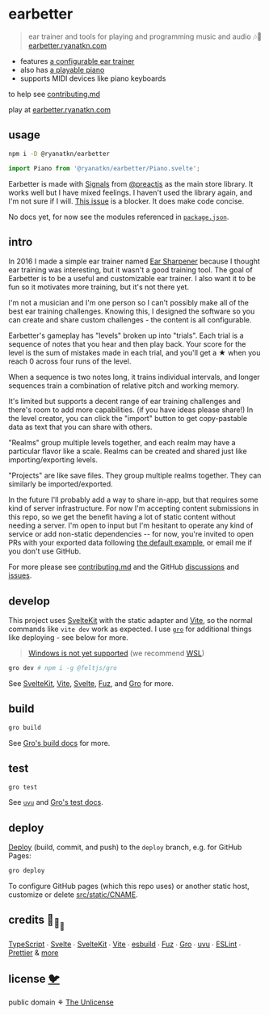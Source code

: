 # earbetter

> ear trainer and tools for playing and programming music and audio 🎶🦜
> [earbetter.ryanatkn.com](https://earbetter.ryanatkn.com/)

- features [a configurable ear trainer](https://earbetter.ryanatkn.com/game)
- also has [a playable piano](https://earbetter.ryanatkn.com/piano)
- supports MIDI devices like piano keyboards

to help see [contributing.md](contributing.md)

play at [earbetter.ryanatkn.com](https://earbetter.ryanatkn.com/)

## usage

```bash
npm i -D @ryanatkn/earbetter
```

```ts
import Piano from '@ryanatkn/earbetter/Piano.svelte';
```

Earbetter is made with [Signals](https://github.com/preactjs/signals)
from [@preactjs](https://github.com/preactjs) as the main store library.
It works well but I have mixed feelings.
I haven't used the library again, and I'm not sure if I will.
[This issue](https://github.com/preactjs/signals/issues/299) is a blocker.
It does make code concise.

No docs yet, for now see the modules referenced in [`package.json`](/package.json).

## intro

In 2016 I made a simple ear trainer named
[Ear Sharpener](https://github.com/ryanatkn/ear-sharpener)
because I thought ear training was interesting,
but it wasn't a good training tool.
The goal of Earbetter is to be a useful and customizable ear trainer.
I also want it to be fun so it motivates more training, but it's not there yet.

I'm not a musician and I'm one person so
I can't possibly make all of the best ear training challenges.
Knowing this, I designed the software so you can
create and share custom challenges - the content is all configurable.

Earbetter's gameplay has "levels" broken up into "trials".
Each trial is a sequence of notes that you hear and then play back.
Your score for the level is the sum of mistakes made in each trial,
and you'll get a ★ when you reach 0 across four runs of the level.

When a sequence is two notes long, it trains individual intervals,
and longer sequences train a combination of relative pitch and working memory.

It's limited but supports a decent range of ear training challenges
and there's room to add more capabilities. (if you have ideas please share!)
In the level creator, you can click the "import" button
to get copy-pastable data as text that you can share with others.

"Realms" group multiple levels together, and each realm may have a particular flavor like a scale.
Realms can be created and shared just like importing/exporting levels.

"Projects" are like save files. They group multiple realms together.
They can similarly be imported/exported.

In the future I'll probably add a way to share in-app,
but that requires some kind of server infrastructure.
For now I'm accepting content submissions in this repo,
so we get the benefit having a lot of static content without needing a server.
I'm open to input but I'm hesitant to operate any kind of service or add non-static dependencies --
for now, you're invited to open PRs with your exported data
following [the default example](src/lib//projects/default_project.ts),
or email me if you don't use GitHub.

For more please see [contributing.md](contributing.md)
and the GitHub [discussions](https://github.com/ryanatkn/earbetter/discussions)
and [issues](https://github.com/ryanatkn/earbetter/issues).

## develop

This project uses [SvelteKit](https://kit.svelte.dev/) with the static adapter
and [Vite](https://vitejs.dev/),
so the normal commands like `vite dev` work as expected.
I use [`gro`](https://github.com/feltjs/gro)
for additional things like deploying - see below for more.

> [Windows is not yet supported](https://github.com/feltjs/gro/issues/319)
> (we recommend [WSL](https://docs.microsoft.com/en-us/windows/wsl/about))

```bash
gro dev # npm i -g @feltjs/gro
```

See [SvelteKit](https://github.com/sveltejs/kit),
[Vite](https://github.com/vitejs/vite),
[Svelte](https://github.com/sveltejs/svelte),
[Fuz](https://github.com/fuz-dev/fuz),
and [Gro](https://github.com/feltjs/gro) for more.

## build

```bash
gro build
```

See [Gro's build docs](https://github.com/feltjs/gro/blob/main/src/docs/build.md) for more.

## test

```bash
gro test
```

See [`uvu`](https://github.com/lukeed/uvu)
and [Gro's test docs](https://github.com/feltjs/gro/blob/main/src/docs/test.md).

## deploy

[Deploy](https://github.com/feltjs/gro/blob/main/src/docs/deploy.md)
(build, commit, and push) to the `deploy` branch, e.g. for GitHub Pages:

```bash
gro deploy
```

To configure GitHub pages (which this repo uses) or another static host,
customize or delete [src/static/CNAME](/src/static/CNAME).

## credits 🐢<sub>🐢</sub><sub><sub>🐢</sub></sub>

[TypeScript](https://github.com/microsoft/TypeScript) ∙
[Svelte](https://github.com/sveltejs/svelte) ∙
[SvelteKit](https://github.com/sveltejs/kit) ∙
[Vite](https://github.com/vitejs/vite) ∙
[esbuild](https://github.com/evanw/esbuild) ∙
[Fuz](https://github.com/feltjs/felt-ui) ∙
[Gro](https://github.com/feltjs/gro) ∙
[uvu](https://github.com/lukeed/uvu) ∙
[ESLint](https://github.com/eslint/eslint) ∙
[Prettier](https://github.com/prettier/prettier)
& [more](package.json)

## license [🐦](https://wikipedia.org/wiki/Free_and_open-source_software)

public domain ⚘ [The Unlicense](license)
